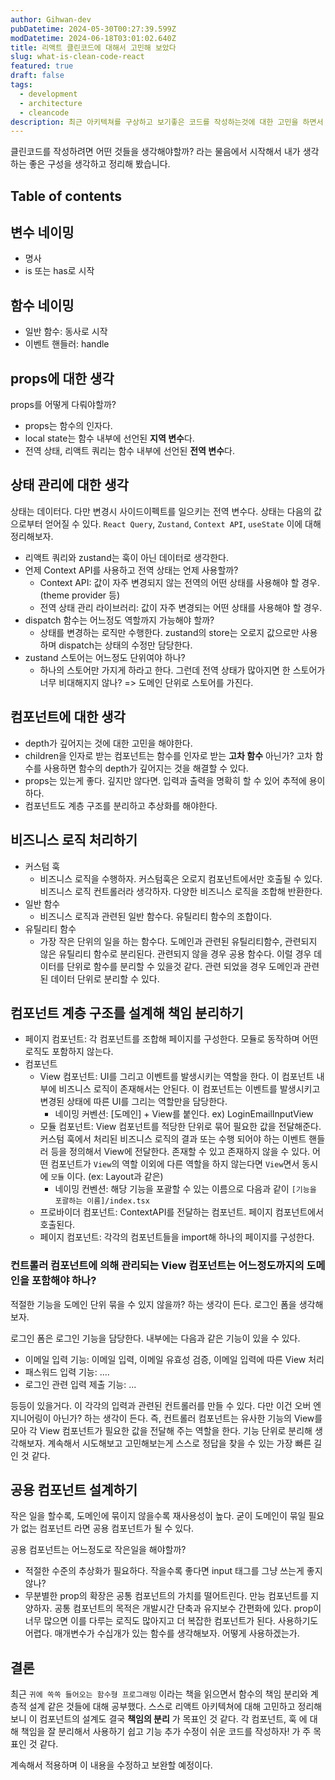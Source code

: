 ```yaml
---
author: Gihwan-dev
pubDatetime: 2024-05-30T00:27:39.599Z
modDatetime: 2024-06-18T03:01:02.640Z
title: 리액트 클린코드에 대해서 고민해 보았다
slug: what-is-clean-code-react
featured: true
draft: false
tags:
  - development
  - architecture
  - cleancode
description: 최근 아키텍쳐를 구상하고 보기좋은 코드를 작성하는것에 대한 고민을 하면서 느낀점들을 정리해 봤습니다
---
```


클린코드를 작성하려면 어떤 것들을 생각해야할까? 라는 물음에서 시작해서 내가 생각하는 좋은 구성을 생각하고 정리해 봤습니다.

## Table of contents

## 변수 네이밍

- 명사
- is 또는 has로 시작

## 함수 네이밍

- 일반 함수: 동사로 시작
- 이벤트 핸들러: handle

## props에 대한 생각

props를 어떻게 다뤄야할까?

- props는 함수의 인자다.
- local state는 함수 내부에 선언된 **지역 변수**다.
- 전역 상태, 리액트 쿼리는 함수 내부에 선언된 **전역 변수**다.

## 상태 관리에 대한 생각

상태는 데이터다. 다만 변경시 사이드이펙트를 일으키는 전역 변수다. 상태는 다음의 값으로부터 얻어질 수 있다. `React Query`, `Zustand`, `Context API`, `useState` 이에 대해 정리해보자.

- 리액트 쿼리와 zustand는 훅이 아닌 데이터로 생각한다.
- 언제 Context API를 사용하고 전역 상태는 언제 사용할까?
  - Context API: 값이 자주 변경되지 않는 전역의 어떤 상태를 사용해야 할 경우. (theme provider 등)
  - 전역 상태 관리 라이브러리: 값이 자주 변경되는 어떤 상태를 사용해야 할 경우.
- dispatch 함수는 어느정도 역할까지 가능해야 할까?
  - 상태를 변경하는 로직만 수행한다. zustand의 store는 오로지 값으로만 사용하며 dispatch는 상태의 수정만 담당한다.
- zustand 스토어는 어느정도 단위여야 하나?
  - 하나의 스토어만 가지게 하라고 한다. 그런데 전역 상태가 많아지면 한 스토어가 너무 비대해지지 않나? => 도메인 단위로 스토어를 가진다.

## 컴포넌트에 대한 생각

- depth가 깊어지는 것에 대한 고민을 해야한다.
- children을 인자로 받는 컴포넌트는 함수를 인자로 받는 **고차 함수** 아닌가? 고차 함수를 사용하면 함수의 depth가 깊어지는 것을 해결할 수 있다.
- props는 있는게 좋다. 깊지만 않다면. 입력과 출력을 명확히 할 수 있어 추적에 용이하다.
- 컴포넌트도 계층 구조를 분리하고 추상화를 해야한다.

## 비즈니스 로직 처리하기

- 커스텀 훅
  - 비즈니스 로직을 수행하자. 커스텀훅은 오로지 컴포넌트에서만 호출될 수 있다. 비즈니스 로직 컨트롤러라 생각하자. 다양한 비즈니스 로직을 조합해 반환한다.
- 일반 함수
  - 비즈니스 로직과 관련된 일반 함수다. 유틸리티 함수의 조합이다.
- 유틸리티 함수
  - 가장 작은 단위의 일을 하는 함수다. 도메인과 관련된 유틸리티함수, 관련되지 않은 유틸리티 함수로 분리된다. 관련되지 않을 경우 공용 함수다. 이럴 경우 데이터를 단위로 함수를 분리할 수 있을것 같다. 관련 되었을 경우 도메인과 관련된 데이터 단위로 분리할 수 있다.

## 컴포넌트 계층 구조를 설계해 책임 분리하기

- 페이지 컴포넌트: 각 컴포넌트를 조합해 페이지를 구성한다. 모듈로 동작하며 어떤 로직도 포함하지 않는다.
- 컴포넌트
  - View 컴포넌트: UI를 그리고 이벤트를 발생시키는 역할을 한다. 이 컴포넌트 내부에 비즈니스 로직이 존재해서는 안된다. 이 컴포넌트는 이벤트를 발생시키고 변경된 상태에 따른 UI를 그리는 역할만을 담당한다.
    - 네이밍 커벤션: [도메인] + View를 붙인다. ex) LoginEmailInputView
  - 모듈 컴포넌트: View 컴포넌트를 적당한 단위로 묶어 필요한 값을 전달해준다. 커스텀 훅에서 처리된 비즈니스 로직의 결과 또는 수행 되어야 하는 이벤트 핸들러 등을 정의해서 View에 전달한다. 존재할 수 있고 존재하지 않을 수 있다. 어떤 컴포넌트가 `View`의 역할 이외에 다른 역할을 하지 않는다면 `View`면서 동시에 `모듈` 이다. (ex: Layout과 같은)
    - 네이밍 컨벤션: 해당 기능을 포괄할 수 있는 이름으로 다음과 같이 `[기능을 포괄하는 이름]/index.tsx`
  - 프로바이더 컴포넌트: ContextAPI를 전달하는 컴포넌트. 페이지 컴포넌트에서 호출된다.
  - 페이지 컴포넌트: 각각의 컴포넌트들을 import해 하나의 페이지를 구성한다.

### 컨트롤러 컴포넌트에 의해 관리되는 View 컴포넌트는 어느정도까지의 도메인을 포함해야 하나?

적절한 기능을 도메인 단위 묶을 수 있지 않을까? 하는 생각이 든다. 로그인 폼을 생각해보자.

로그인 폼은 로그인 기능을 담당한다. 내부에는 다음과 같은 기능이 있을 수 있다.

- 이메일 입력 기능: 이메일 입력, 이메일 유효성 검증, 이메일 입력에 따른 View 처리
- 패스워드 입력 기능: ....
- 로그인 관련 입력 제출 기능: ...

등등이 있을거다. 이 각각의 입력과 관련된 컨트롤러를 만들 수 있다. 다만 이건 오버 엔지니어링이 아닌가? 하는 생각이 든다. 즉, 컨트롤러 컴포넌트는 유사한 기능의 View를 모아 각 View 컴포넌트가 필요한 값을 전달해 주는 역할을 한다. 기능 단위로 분리해 생각해보자. 계속해서 시도해보고 고민해보는게 스스로 정답을 찾을 수 있는 가장 빠른 길인 것 같다.

## 공용 컴포넌트 설계하기

작은 일을 할수록, 도메인에 묶이지 않을수록 재사용성이 높다. 굳이 도메인이 묶일 필요가 없는 컴포넌트 라면 공용 컴포넌트가 될 수 있다.

공용 컴포넌트는 어느정도로 작은일을 해야할까?

- 적절한 수준의 추상화가 필요하다. 작을수록 좋다면 input 태그를 그냥 쓰는게 좋지 않나?
- 무분별한 prop의 확장은 공통 컴포넌트의 가치를 떨어트린다. 만능 컴포넌트를 지양하자. 공통 컴포넌트의 목적은 개발시간 단축과 유지보수 간편화에 있다. prop이 너무 많으면 이를 다루는 로직도 많아지고 더 복잡한 컴포넌트가 된다. 사용하기도 어렵다. 매개변수가 수십개가 있는 함수를 생각해보자. 어떻게 사용하겠는가.

## 결론

최근 `귀에 쏙쏙 들어오는 함수형 프로그래밍` 이라는 책을 읽으면서 함수의 책임 분리와 계층적 설계 같은 것들에 대해 공부했다. 스스로 리액트 아키텍쳐에 대해 고민하고 정리해보니 이 컴포넌트의 설계도 결국 **책임의 분리** 가 목표인 것 같다. 각 컴포넌트, 훅 에 대해 책임을 잘 분리해서 사용하기 쉽고 기능 추가 수정이 쉬운 코드를 작성하자! 가 주 목표인 것 같다.

계속해서 적용하며 이 내용을 수정하고 보완할 예정이다.
